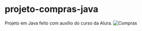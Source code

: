 # projeto-compras-java
Projeto em Java feito com auxílio do curso da Alura.
![Compras](https://user-images.githubusercontent.com/107261103/235318359-8f4008cc-2f0e-43f5-8ba6-aa746161303f.gif)
